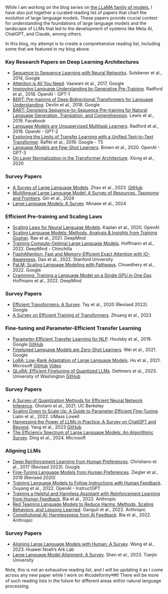 While I am working on the blog series on [the LLaMA family of models](https://www.icodeformybhasa.com/p/the-llama-family-of-models-model), I have also put together a curated reading list of papers that chart the evolution of large language models. These papers provide crucial context for understanding the foundations of large language models and the landscape of LLMs that led to the development of systems like Meta AI, ChatGPT, and Claude, among others.

In this blog, my attempt is to create a comprehensive reading list, including some that are featured in my blog above.

### Key Research Papers on Deep Learning Architectures

- [Sequence to Sequence Learning with Neural Networks](https://arxiv.org/abs/1409.3215). Sutskever et al., 2014, Google
- [Attention is All You Need](https://arxiv.org/abs/1706.03762). Vaswani et al., 2017, Google
- [Improving Language Understanding by Generative Pre-Training](https://www.cs.ubc.ca/~amuham01/LING530/papers/radford2018improving.pdf). Radford et al., 2018. OpenAI - GPT-1
- [BERT: Pre-training of Deep Bidirectional Transformers for Language Understanding](https://arxiv.org/abs/1810.04805). Devlin et al., 2018. Google
- [BART: Denoising Sequence-to-Sequence Pre-training for Natural Language Generation, Translation, and Comprehension](https://arxiv.org/abs/1910.13461). Lewis et al., 2019. Facebook
- [Language Models are Unsupervised Multitask Learners](https://cdn.openai.com/better-language-models/language_models_are_unsupervised_multitask_learners.pdf). Radford et al., 2019. OpenAI - GPT-2
- [Exploring the Limits of Transfer Learning with a Unified Text-to-Text Transformer](https://arxiv.org/abs/1910.10683). Raffel et al., 2019. Google - T5
- [Language Models are Few-Shot Learners](https://arxiv.org/abs/2005.14165). Brown et al., 2020. OpenAI - GPT-3
- [On Layer Normalization in the Transformer Architecture](https://arxiv.org/abs/2002.04745). Xiong et al., 2020

### Survey Papers

- [A Survey of Large Language Models](https://arxiv.org/abs/2303.18223). Zhao et al., 2023. [GitHub](https://github.com/RUCAIBox/LLMSurvey)
- [Multilingual Large Language Model: A Survey of Resources, Taxonomy and Frontiers](https://arxiv.org/pdf/2404.04925). Qin et al., 2024
- [Large Language Models: A Survey](https://arxiv.org/pdf/2402.06196). Minaee et al., 2024

### Efficient Pre-training and Scaling Laws

- [Scaling Laws for Neural Language Models](https://arxiv.org/abs/2001.08361). Kaplan et al., 2020. OpenAI
- [Scaling Language Models: Methods, Analysis & Insights from Training Gopher](https://arxiv.org/abs/2112.11446). Rae et al., 2021. DeepMind
- [Training Compute-Optimal Large Language Models](https://arxiv.org/abs/2203.15556). Hoffmann et al., 2022. DeepMind - Chinchilla
- [FlashAttention: Fast and Memory-Efficient Exact Attention with IO-Awareness](https://arxiv.org/abs/2205.14135). Dao et al., 2022. Stanford University
- [PaLM: Scaling Language Modeling with Pathways](https://arxiv.org/abs/2204.02311). Chowdhery et al., 2022. Google
- [Cramming: Training a Language Model on a Single GPU in One Day](https://arxiv.org/abs/2212.14034). Hoffmann et al., 2022. DeepMind

### Survey Papers

- [Efficient Transformers: A Survey](https://arxiv.org/abs/2009.06732). Tay et al., 2020 (Revised 2022). Google
- [A Survey on Efficient Training of Transformers](https://arxiv.org/pdf/2302.01107). Zhuang et al., 2023

### Fine-tuning and Parameter-Efficient Transfer Learning

- [Parameter-Efficient Transfer Learning for NLP](https://arxiv.org/abs/1902.00751). Houlsby et al., 2019. Google [GitHub](https://github.com/google-research/adapter-bert)
- [Finetuned Language Models are Zero-Shot Learners](https://arxiv.org/abs/2109.01652). Wei et al., 2021. Google
- [LoRA: Low-Rank Adaptation of Large Language Models](https://arxiv.org/abs/2106.09685). Hu et al., 2021. Microsoft [GitHub](https://github.com/microsoft/LoRA) [Video](https://www.youtube.com/watch?v=g5HAYVz9c9A)
- [QLoRA: Efficient Finetuning of Quantized LLMs](https://arxiv.org/abs/2305.14314). Dettmers et al., 2023. University of Washington [GitHub](https://github.com/artidoro/qlora)

### Survey Papers

- [A Survey of Quantization Methods for Efficient Neural Network Inference](https://arxiv.org/abs/2103.13630). Gholami et al., 2021. UC Berkeley
- [Scaling Down to Scale Up: A Guide to Parameter-Efficient Fine-Tuning](https://arxiv.org/pdf/2303.15647). Lialin et al., 2022. UMass Lowell
- [Harnessing the Power of LLMs in Practice: A Survey on ChatGPT and Beyond](https://arxiv.org/pdf/2304.13712). Yang et al., 2023 [GitHub](https://github.com/THUDM/ChatGLM-6B)
- [The Efficiency Spectrum of Large Language Models: An Algorithmic Survey](https://arxiv.org/abs/2312.00678). Ding et al., 2024. Microsoft

### Aligning LLMs

- [Deep Reinforcement Learning from Human Preferences](https://arxiv.org/abs/1706.03741). Christiano et al., 2017 (Revised 2023). Google
- [Fine-Tuning Language Models from Human Preferences](https://arxiv.org/abs/1909.08593). Ziegler et al., 2019 (Revised 2020)
- [Training Language Models to Follow Instructions with Human Feedback](https://arxiv.org/abs/2203.02155). Ouyang et al., 2022. OpenAI - InstructGPT
- [Training a Helpful and Harmless Assistant with Reinforcement Learning from Human Feedback](https://arxiv.org/pdf/2204.05862). Bia et al., 2022. Anthropic
- [Red Teaming Language Models to Reduce Harms: Methods, Scaling Behaviors, and Lessons Learned](https://arxiv.org/pdf/2209.07858). Ganguli et al., 2022. Anthropic
- [Constitutional AI: Harmlessness from AI Feedback](https://arxiv.org/pdf/2212.08073). Bia et al., 2022. Anthropic

### Survey Papers

- [Aligning Large Language Models with Human: A Survey](https://arxiv.org/pdf/2307.12966). Wang et al., 2023. Huawei Noah’s Ark Lab
- [Large Language Model Alignment: A Survey](https://arxiv.org/pdf/2309.15025). Shen et al., 2023. Tianjin University

Note, this is not an exhaustive reading list, and I will be updating it as I come across any new paper while I work on #icodeformyभाषा! There will be more of such reading lists in the future for different areas within natural language processing.
